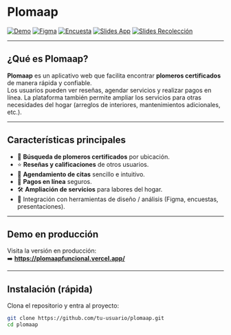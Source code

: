 # Plomaap

[![Demo](https://img.shields.io/badge/Demo-Online-brightgreen)](https://plomaapfuncional.vercel.app/)
[![Figma](https://img.shields.io/badge/Design-Figma-black)](https://www.figma.com/design/hrN7sxRYlUMswwUrKnoGEv/Sin-t%C3%ADtulo?node-id=0-1&t=aSd9a8sQ17PAtyFB-1)
[![Encuesta](https://img.shields.io/badge/Encuesta-Google%20Forms-blue)](https://docs.google.com/forms/d/e/1FAIpQLSe70cJ2kFocZ0YSidPuHzQ3WOqk39BU6iVmVI-IzU9qcWJwog/viewform)
[![Slides App](https://img.shields.io/badge/Slides-App-orange)](https://www.canva.com/design/DAGz2bEzDvo/3p1SkUTTlX0Z_pA7DlCUsw/edit?utm_content=DAGz2bEzDvo&utm_campaign=designshare&utm_medium=link2&utm_source=sharebutton)
[![Slides Recolección](https://img.shields.io/badge/Slides-Recolecci%C3%B3n-orange)](https://www.canva.com/design/DAG0Z0x5I1Q/nFtOX6zYNdcTMX8nSgQ7JA/edit?utm_content=DAG0Z0x5I1Q&utm_campaign=designshare&utm_medium=link2&utm_source=sharebutton)

---

## ¿Qué es Plomaap?

**Plomaap** es un aplicativo web que facilita encontrar **plomeros certificados** de manera rápida y confiable.  
Los usuarios pueden ver reseñas, agendar servicios y realizar pagos en línea. La plataforma también permite ampliar los servicios para otras necesidades del hogar (arreglos de interiores, mantenimientos adicionales, etc.).

---

## Características principales

- 🔎 **Búsqueda de plomeros certificados** por ubicación.  
- ⭐ **Reseñas y calificaciones** de otros usuarios.  
- 📅 **Agendamiento de citas** sencillo e intuitivo.  
- 🔐 **Pagos en línea** seguros.  
- 🛠️ **Ampliación de servicios** para labores del hogar.  
- 🔗 Integración con herramientas de diseño / análisis (Figma, encuestas, presentaciones).

---

## Demo en producción

Visita la versión en producción:  
➡️ **https://plomaapfuncional.vercel.app/**

---

## Instalación (rápida)

Clona el repositorio y entra al proyecto:

```bash
git clone https://github.com/tu-usuario/plomaap.git
cd plomaap
